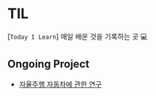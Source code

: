 # TIL
[`Today I Learn`]
매일 배운 것을 기록하는 곳 💻

## Ongoing Project
- [자율주행 자동차에 관한 연구](https://github.com/bominjang/BomBom-TIL/blob/master/autonomousDrivingVehicle/Research.md)
